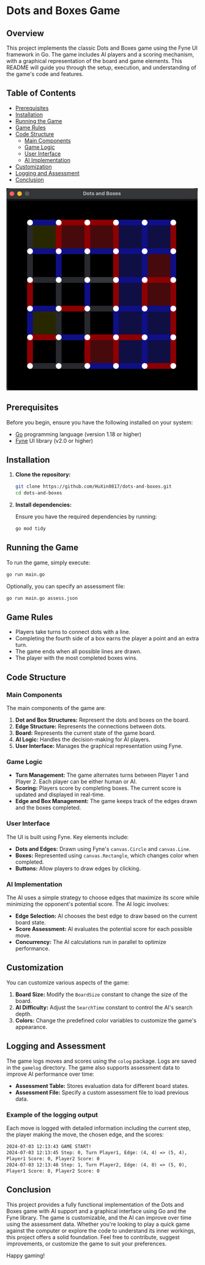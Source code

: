 # Dots and Boxes Game

## Overview

This project implements the classic Dots and Boxes game using the Fyne UI framework in Go. The game includes AI players
and a scoring mechanism, with a graphical representation of the board and game elements. This README will guide you
through the setup, execution, and understanding of the game's code and features.

## Table of Contents

- [Prerequisites](#prerequisites)
- [Installation](#installation)
- [Running the Game](#running-the-game)
- [Game Rules](#game-rules)
- [Code Structure](#code-structure)
    - [Main Components](#main-components)
    - [Game Logic](#game-logic)
    - [User Interface](#user-interface)
    - [AI Implementation](#ai-implementation)
- [Customization](#customization)
- [Logging and Assessment](#logging-and-assessment)
- [Conclusion](#conclusion)

![demo](./demo.png)

## Prerequisites

Before you begin, ensure you have the following installed on your system:

- [Go](https://go.dev) programming language (version 1.18 or higher)
- [Fyne](https://fyne.io) UI library (v2.0 or higher)

## Installation

1. **Clone the repository:**

   ```sh
   git clone https://github.com/HuXin0817/dots-and-boxes.git
   cd dots-and-boxes
   ```

2. **Install dependencies:**

   Ensure you have the required dependencies by running:

   ```sh
   go mod tidy
   ```

## Running the Game

To run the game, simply execute:

```sh
go run main.go
```

Optionally, you can specify an assessment file:

```sh
go run main.go assess.json
```

## Game Rules

- Players take turns to connect dots with a line.
- Completing the fourth side of a box earns the player a point and an extra turn.
- The game ends when all possible lines are drawn.
- The player with the most completed boxes wins.

## Code Structure

### Main Components

The main components of the game are:

1. **Dot and Box Structures:** Represent the dots and boxes on the board.
2. **Edge Structure:** Represents the connections between dots.
3. **Board:** Represents the current state of the game board.
4. **AI Logic:** Handles the decision-making for AI players.
5. **User Interface:** Manages the graphical representation using Fyne.

### Game Logic

- **Turn Management:** The game alternates turns between Player 1 and Player 2. Each player can be either human or AI.
- **Scoring:** Players score by completing boxes. The current score is updated and displayed in real-time.
- **Edge and Box Management:** The game keeps track of the edges drawn and the boxes completed.

### User Interface

The UI is built using Fyne. Key elements include:

- **Dots and Edges:** Drawn using Fyne's `canvas.Circle` and `canvas.Line`.
- **Boxes:** Represented using `canvas.Rectangle`, which changes color when completed.
- **Buttons:** Allow players to draw edges by clicking.

### AI Implementation

The AI uses a simple strategy to choose edges that maximize its score while minimizing the opponent's potential score.
The AI logic involves:

- **Edge Selection:** AI chooses the best edge to draw based on the current board state.
- **Score Assessment:** AI evaluates the potential score for each possible move.
- **Concurrency:** The AI calculations run in parallel to optimize performance.

## Customization

You can customize various aspects of the game:

1. **Board Size:** Modify the `BoardSize` constant to change the size of the board.
2. **AI Difficulty:** Adjust the `SearchTime` constant to control the AI's search depth.
3. **Colors:** Change the predefined color variables to customize the game's appearance.

## Logging and Assessment

The game logs moves and scores using the `colog` package. Logs are saved in the `gamelog` directory. The game also
supports assessment data to improve AI performance over time:

- **Assessment Table:** Stores evaluation data for different board states.
- **Assessment File:** Specify a custom assessment file to load previous data.

### Example of the logging output

Each move is logged with detailed information including the current step, the player making the move, the chosen edge,
and the scores:

```
2024-07-03 12:13:43 GAME START!
2024-07-03 12:13:45 Step: 0, Turn Player1, Edge: (4, 4) => (5, 4), Player1 Score: 0, Player2 Score: 0
2024-07-03 12:13:48 Step: 1, Turn Player2, Edge: (4, 0) => (5, 0), Player1 Score: 0, Player2 Score: 0
```

## Conclusion

This project provides a fully functional implementation of the Dots and Boxes game with AI support and a graphical
interface using Go and the Fyne library. The game is customizable, and the AI can improve over time using the assessment
data. Whether you're looking to play a quick game against the computer or explore the code to understand its inner
workings, this project offers a solid foundation. Feel free to contribute, suggest improvements, or customize the game
to suit your preferences.

Happy gaming!